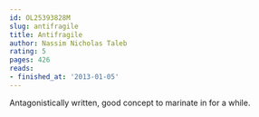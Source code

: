 ```yaml
---
id: OL25393828M
slug: antifragile
title: Antifragile
author: Nassim Nicholas Taleb
rating: 5
pages: 426
reads:
- finished_at: '2013-01-05'
---
```

Antagonistically written, good concept to marinate in for a while.

